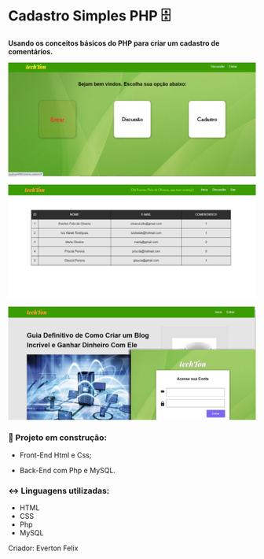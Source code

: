 # Cadastro Simples PHP :file_cabinet:

**Usando os conceitos básicos do PHP para criar um cadastro de comentários.**

![](https://github.com/contatoevertonoliveira/sistema_cadastro/blob/master/img/splash1.jpg?raw=true)

![](https://github.com/contatoevertonoliveira/sistema_cadastro/blob/master/img/splash2.jpg?raw=true)

![](https://github.com/contatoevertonoliveira/sistema_cadastro/blob/master/img/splash3.jpg?raw=true)

### :call_me_hand: Projeto em construção:

- Front-End Html e Css;

- Back-End com Php e MySQL.

  


### :left_right_arrow: Linguagens utilizadas:

* HTML
* CSS
* Php
* MySQL



Criador: Everton Felix
